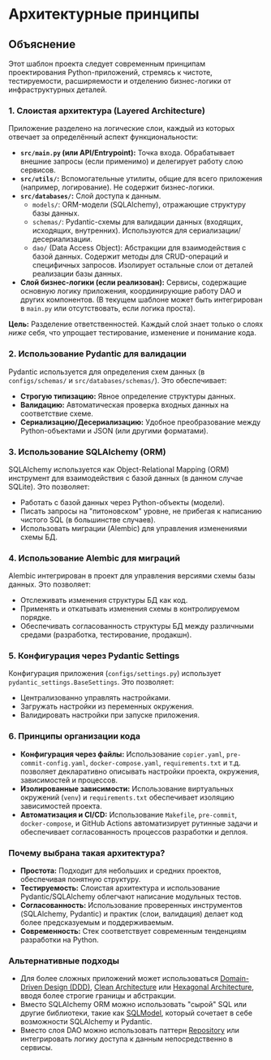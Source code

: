 # Архитектурные принципы

## Объяснение

Этот шаблон проекта следует современным принципам проектирования Python-приложений, стремясь к чистоте, тестируемости, расширяемости и отделению бизнес-логики от инфраструктурных деталей.

### 1. Слоистая архитектура (Layered Architecture)

Приложение разделено на логические слои, каждый из которых отвечает за определённый аспект функциональности:

*   **`src/main.py` (или API/Entrypoint):** Точка входа. Обрабатывает внешние запросы (если применимо) и делегирует работу слою сервисов.
*   **`src/utils/`:** Вспомогательные утилиты, общие для всего приложения (например, логирование). Не содержит бизнес-логики.
*   **`src/databases/`:** Слой доступа к данным.
    *   `models/`: ORM-модели (SQLAlchemy), отражающие структуру базы данных.
    *   `schemas/`: Pydantic-схемы для валидации данных (входящих, исходящих, внутренних). Используются для сериализации/десериализации.
    *   `dao/` (Data Access Object): Абстракции для взаимодействия с базой данных. Содержит методы для CRUD-операций и специфичных запросов. Изолирует остальные слои от деталей реализации базы данных.
*   **Слой бизнес-логики (если реализован):** Сервисы, содержащие основную логику приложения, координирующие работу DAO и других компонентов. (В текущем шаблоне может быть интегрирован в `main.py` или отсутствовать, если логика проста).

**Цель:** Разделение ответственностей. Каждый слой знает только о слоях *ниже* себя, что упрощает тестирование, изменение и понимание кода.

### 2. Использование Pydantic для валидации

Pydantic используется для определения схем данных (в `configs/schemas/` и `src/databases/schemas/`). Это обеспечивает:

*   **Строгую типизацию:** Явное определение структуры данных.
*   **Валидацию:** Автоматическая проверка входных данных на соответствие схеме.
*   **Сериализацию/Десериализацию:** Удобное преобразование между Python-объектами и JSON (или другими форматами).

### 3. Использование SQLAlchemy (ORM)

SQLAlchemy используется как Object-Relational Mapping (ORM) инструмент для взаимодействия с базой данных (в данном случае SQLite). Это позволяет:

*   Работать с базой данных через Python-объекты (модели).
*   Писать запросы на "питоновском" уровне, не прибегая к написанию чистого SQL (в большинстве случаев).
*   Использовать миграции (Alembic) для управления изменениями схемы БД.

### 4. Использование Alembic для миграций

Alembic интегрирован в проект для управления версиями схемы базы данных. Это позволяет:

*   Отслеживать изменения структуры БД как код.
*   Применять и откатывать изменения схемы в контролируемом порядке.
*   Обеспечивать согласованность структуры БД между различными средами (разработка, тестирование, продакшн).

### 5. Конфигурация через Pydantic Settings

Конфигурация приложения (`configs/settings.py`) использует `pydantic_settings.BaseSettings`. Это позволяет:

*   Централизованно управлять настройками.
*   Загружать настройки из переменных окружения.
*   Валидировать настройки при запуске приложения.

### 6. Принципы организации кода

*   **Конфигурация через файлы:** Использование `copier.yaml`, `pre-commit-config.yaml`, `docker-compose.yaml`, `requirements.txt` и т.д. позволяет декларативно описывать настройки проекта, окружения, зависимостей и процессов.
*   **Изолированные зависимости:** Использование виртуальных окружений (`venv`) и `requirements.txt` обеспечивает изоляцию зависимостей проекта.
*   **Автоматизация и CI/CD:** Использование `Makefile`, `pre-commit`, `docker-compose`, и GitHub Actions автоматизирует рутинные задачи и обеспечивает согласованность процессов разработки и деплоя.

### Почему выбрана такая архитектура?

*   **Простота:** Подходит для небольших и средних проектов, обеспечивая понятную структуру.
*   **Тестируемость:** Слоистая архитектура и использование Pydantic/SQLAlchemy облегчают написание модульных тестов.
*   **Согласованность:** Использование проверенных инструментов (SQLAlchemy, Pydantic) и практик (слои, валидация) делает код более предсказуемым и поддерживаемым.
*   **Современность:** Стек соответствует современным тенденциям разработки на Python.

### Альтернативные подходы

*   Для более сложных приложений может использоваться [Domain-Driven Design (DDD)](https://en.wikipedia.org/wiki/Domain-driven_design), [Clean Architecture](https://blog.cleancoder.com/uncle-bob/2012/08/13/the-clean-architecture.html) или [Hexagonal Architecture](https://alistair.cockburn.us/hexagonal-architecture/), вводя более строгие границы и абстракции.
*   Вместо SQLAlchemy ORM можно использовать "сырой" SQL или другие библиотеки, такие как [SQLModel](https://sqlmodel.tiangolo.com/), который сочетает в себе возможности SQLAlchemy и Pydantic.
*   Вместо слоя DAO можно использовать паттерн [Repository](https://medium.com/@sanketdashore/understanding-the-repository-pattern-in-python-django-9d278c3b0a9a) или интегрировать логику доступа к данным непосредственно в сервисы.